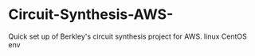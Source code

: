 # Circuit-Synthesis-AWS-
Quick set up of Berkley's circuit synthesis project for AWS. linux CentOS env
